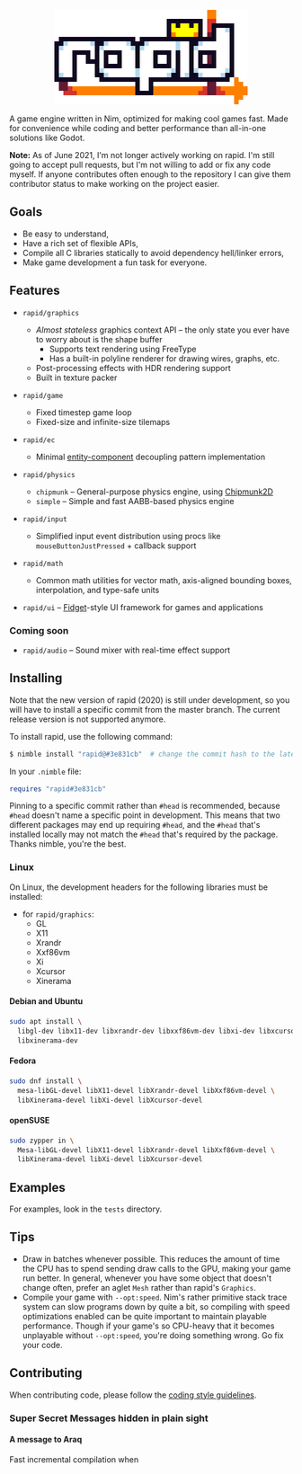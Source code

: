 <p align="center">
  <img src="logo-8x.png">
</p>

A game engine written in Nim, optimized for making cool games fast.
Made for convenience while coding and better performance than all-in-one
solutions like Godot.

**Note:** As of June 2021, I'm not longer actively working on rapid.
I'm still going to accept pull requests, but I'm not willing to add
or fix any code myself.
If anyone contributes often enough to the repository I can give them
contributor status to make working on the project easier.

## Goals

- Be easy to understand,
- Have a rich set of flexible APIs,
- Compile all C libraries statically to avoid dependency hell/linker errors,
- Make game development a fun task for everyone.

## Features

- `rapid/graphics`
  - _Almost stateless_ graphics context API – the only state you ever have
    to worry about is the shape buffer
    - Supports text rendering using FreeType
    - Has a built-in polyline renderer for drawing wires, graphs, etc.
  - Post-processing effects with HDR rendering support
  - Built in texture packer
- `rapid/game`
  - Fixed timestep game loop
  - Fixed-size and infinite-size tilemaps
- `rapid/ec`
  - Minimal [entity-component][gpp component] decoupling pattern implementation
- `rapid/physics`
  - `chipmunk` – General-purpose physics engine, using
    [Chipmunk2D][chipmunk repo]
  - `simple` – Simple and fast AABB-based physics engine
- `rapid/input`
  - Simplified input event distribution using procs like
    `mouseButtonJustPressed` + callback support
- `rapid/math`
  - Common math utilities for vector math, axis-aligned bounding boxes,
    interpolation, and type-safe units
- `rapid/ui` – [Fidget][fidget repo]-style UI framework for games
  and applications

  [gpp component]: https://gameprogrammingpatterns.com/component.html
  [chipmunk repo]: https://github.com/slembcke/Chipmunk2D
  [fidget repo]: https://github.com/treeform/fidget

### Coming soon

- `rapid/audio` – Sound mixer with real-time effect support

## Installing

Note that the new version of rapid (2020) is still under development, so you
will have to install a specific commit from the master branch. The current
release version is not supported anymore.

To install rapid, use the following command:
```bash
$ nimble install "rapid@#3e831cb"  # change the commit hash to the latest commit
```

In your `.nimble` file:
```nim
requires "rapid#3e831cb"
```

Pinning to a specific commit rather than `#head` is recommended, because `#head`
doesn't name a specific point in development. This means that two different
packages may end up requiring `#head`, and the `#head` that's installed locally
may not match the `#head` that's required by the package. Thanks nimble,
you're the best.

### Linux

On Linux, the development headers for the following libraries must be installed:

- for `rapid/graphics`:
  - GL
  - X11
  - Xrandr
  - Xxf86vm
  - Xi
  - Xcursor
  - Xinerama

#### Debian and Ubuntu
```sh
sudo apt install \
  libgl-dev libx11-dev libxrandr-dev libxxf86vm-dev libxi-dev libxcursor-dev \
  libxinerama-dev
```

#### Fedora
```sh
sudo dnf install \
  mesa-libGL-devel libX11-devel libXrandr-devel libXxf86vm-devel \
  libXinerama-devel libXi-devel libXcursor-devel
```

#### openSUSE
```sh
sudo zypper in \
  Mesa-libGL-devel libX11-devel libXrandr-devel libXxf86vm-devel \
  libXinerama-devel libXi-devel libXcursor-devel
```

## Examples

For examples, look in the `tests` directory.

## Tips

 - Draw in batches whenever possible. This reduces the amount of time the CPU
   has to spend sending draw calls to the GPU, making your game run better.
   In general, whenever you have some object that doesn't change often, prefer
   an aglet `Mesh` rather than rapid's `Graphics`.
 - Compile your game with `--opt:speed`. Nim's rather primitive stack trace
   system can slow programs down by quite a bit, so compiling with speed
   optimizations enabled can be quite important to maintain playable
   performance. Though if your game's so CPU-heavy that it becomes unplayable
   without `--opt:speed`, you're doing something wrong. Go fix your code.

## Contributing

When contributing code, please follow the [coding style guidelines](code_style.md).

### Super Secret Messages hidden in plain sight

#### A message to Araq

Fast incremental compilation when

